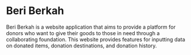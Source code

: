 # Beri Berkah
Beri Berkah is a website application that aims to provide a platform for donors who want to give their goods to those in need through a collaborating foundation. 
This website provides features for inputting data on donated items, donation destinations, and donation history.
